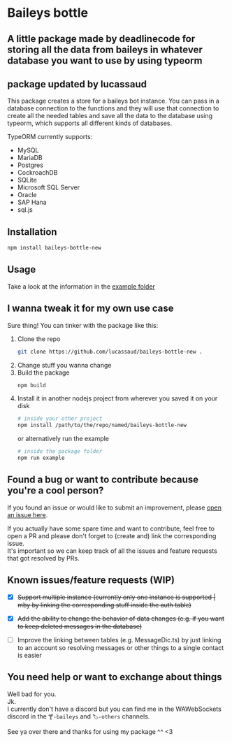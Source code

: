 # Baileys bottle

## A little package made by deadlinecode for storing all the data from baileys in whatever database you want to use by using typeorm

## package updated by lucassaud

This package creates a store for a baileys bot instance. You can pass in a database connection to the functions and they will use that connection to create all the needed tables and save all the data to the database using typeorm, which supports all different kinds of databases.

TypeORM currently supports:

- MySQL
- MariaDB
- Postgres
- CockroachDB
- SQLite
- Microsoft SQL Server
- Oracle
- SAP Hana
- sql.js

## Installation

```bash
npm install baileys-bottle-new
```

## Usage

Take a look at the information in the [example folder](https://github.com/lucassaud/baileys-bottle-new/blob/master/src/example/)

## I wanna tweak it for my own use case

Sure thing! You can tinker with the package like this:

1. Clone the repo
   ```bash
   git clone https://github.com/lucassaud/baileys-bottle-new .
   ```
2. Change stuff you wanna change
3. Build the package
   ```bash
   npm build
   ```
4. Install it in another nodejs project from wherever you saved it on your disk
   ```bash
   # inside your other project
   npm install /path/to/the/repo/named/baileys-bottle-new
   ```
   or alternatively run the example
   ```bash
   # inside the package folder
   npm run example
   ```

## Found a bug or want to contribute because you're a cool person?

If you found an issue or would like to submit an improvement, please [open an issue here](https://github.com/lucassaud/baileys-bottle-new/issues/new/choose).

If you actually have some spare time and want to contribute, feel free to open a PR and please don't forget to (create and) link the corresponding issue. <br/>
It's important so we can keep track of all the issues and feature requests that got resolved by PRs.

## Known issues/feature requests (WIP)

- [x] ~~Support multiple instance (currently only one instance is supported | mby by linking the corresponding stuff inside the auth table)~~

- [x] ~~Add the ability to change the behavior of data changes (e.g. if you want to keep deleted messages in the database)~~

- [ ] Improve the linking between tables (e.g. MessageDic.ts) by just linking to an account so resolving messages or other things to a single contact is easier

## You need help or want to exchange about things

Well bad for you.<br/>
Jk. <br/>
I currently don't have a discord but you can find me in the WAWebSockets discord in the `🍸-baileys` and `🏷️-others` channels.

See ya over there and thanks for using my package ^^ <3
